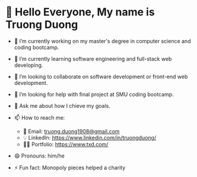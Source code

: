 # 👋 Hello Everyone, My name is Truong Duong 

- 🔭 I’m currently working on my master's degree in computer science and coding bootcamp. 

- 🌱 I’m currently learning software engineering and full-stack web developing.

- 👯 I’m looking to collaborate on software development or front-end web development.

- 🤔 I’m looking for help with final project at SMU coding bootcamp.

- 💬 Ask me about how I chieve my goals.

- 📫 How to reach me: 
    - 📧 Email: truong.duong1908@gmail.com
    - 💡 LinkedIn: https://www.linkedin.com/in/truongduong/
    - 🧍‍♂️ Portfolio: https://www.txd.com/

- 😄 Pronouns: him/he

- ⚡ Fun fact: Monopoly pieces helped a charity